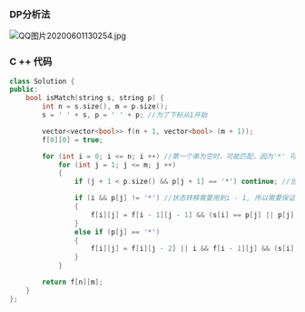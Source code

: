 ### DP分析法

![QQ图片20200601130254.jpg](https://cdn.acwing.com/media/article/image/2020/06/08/32343_641a2054a9-QQ图片20200601130254.jpg) 


### C ++ 代码
```c++
class Solution {
public:
    bool isMatch(string s, string p) {
        int n = s.size(), m = p.size();
        s = ' ' + s, p = ' ' + p; //为了下标从1开始

        vector<vector<bool>> f(n + 1, vector<bool> (m + 1));
        f[0][0] = true;

        for (int i = 0; i <= n; i ++) //第一个串为空时，可能匹配，因为'*' 可匹配零个，所以下标可从0开始
            for (int j = 1; j <= m; j ++)
            {
                if (j + 1 < p.size() && p[j + 1] == '*') continue; //当前位应该和下一位看作整体；

                if (i && p[j] != '*') //状态转移需要用到i - 1, 所以需要保证i > 0
                {
                    f[i][j] = f[i - 1][j - 1] && (s[i] == p[j] || p[j] == '.');
                }
                else if (p[j] == '*')
                {
                    f[i][j] = f[i][j - 2] || i && f[i - 1][j] && (s[i] == p[j - 1] || p[j - 1] == '.'); //&&优先级 > ||
                }
            }

        return f[n][m];
    }
};

```